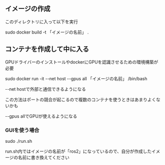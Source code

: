 ## イメージの作成

このディレクトリに入って以下を実行

sudo docker build -t 「イメージの名前」 .

## コンテナを作成して中に入る

GPUドライバーのインストールやdockerにGPUを認識させるための環境構築が必要

sudo docker run -it --net host --gpus all 「イメージの名前」 /bin/bash

--net hostで外部と通信できるようになる

この方法はポートの競合が起こるので複数のコンテナを使うときはあまりよくないかも

--gpus allでGPUが使えるようになる

### GUIを使う場合

sudo ./run.sh

run.sh内ではイメージの名前が「ros2」になっているので、自分が作成したイメージの名前に書き換えてください
